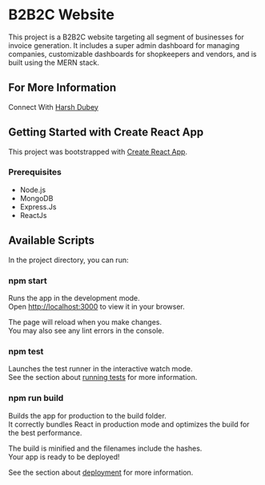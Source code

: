 # B2B2C Website

This project is a B2B2C website targeting all segment of businesses for invoice generation. It includes a super admin dashboard for managing companies, customizable dashboards for shopkeepers and vendors, and is built using the MERN stack.

## For More Information

Connect With [Harsh Dubey](https://portfolio-maharaaj.netlify.app)

## Getting Started with Create React App

This project was bootstrapped with [Create React App](https://github.com/facebook/create-react-app).

### Prerequisites

- Node.js
- MongoDB
- Express.Js
- ReactJs

## Available Scripts

In the project directory, you can run:

### npm start

Runs the app in the development mode.\
Open [http://localhost:3000](http://localhost:3000) to view it in your browser.

The page will reload when you make changes.\
You may also see any lint errors in the console.

### npm test

Launches the test runner in the interactive watch mode.\
See the section about [running tests](https://facebook.github.io/create-react-app/docs/running-tests) for more information.

### npm run build

Builds the app for production to the build folder.\
It correctly bundles React in production mode and optimizes the build for the best performance.

The build is minified and the filenames include the hashes.\
Your app is ready to be deployed!

See the section about [deployment](https://facebook.github.io/create-react-app/docs/deployment) for more information.
